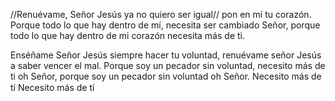 //Renuévame, Señor Jesús 
ya no quiero ser igual//
pon en mí tu corazón.
Porque todo lo que hay dentro de mí, 
necesita ser cambiado Señor, 
porque todo lo que hay dentro de mi corazón 
necesita más de ti.

Enséñame Señor Jesús 
siempre hacer tu voluntad, 
renuévame señor Jesús a saber vencer el mal.
Porque soy un pecador sin voluntad, 
necesito más de ti oh Señor,
porque soy un pecador 
sin voluntad oh Señor.
Necesito más de tí
Necesito más de tí